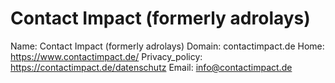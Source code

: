
# Contact Impact (formerly adrolays)

Name: Contact Impact (formerly adrolays)
Domain: contactimpact.de
Home: https://www.contactimpact.de/
Privacy_policy: https://contactimpact.de/datenschutz
Email: info@contactimpact.de
